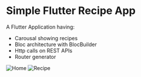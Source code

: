 # Simple Flutter Recipe App

A Flutter Application having:
- Carousal showing recipes
- Bloc architecture with BlocBuilder
- Http calls on REST APIs
- Router generator

![Home](https://i.imgur.com/9y8Y0FO.jpg)  ![Recipe](https://i.imgur.com/wuMjIwR.jpg) 
